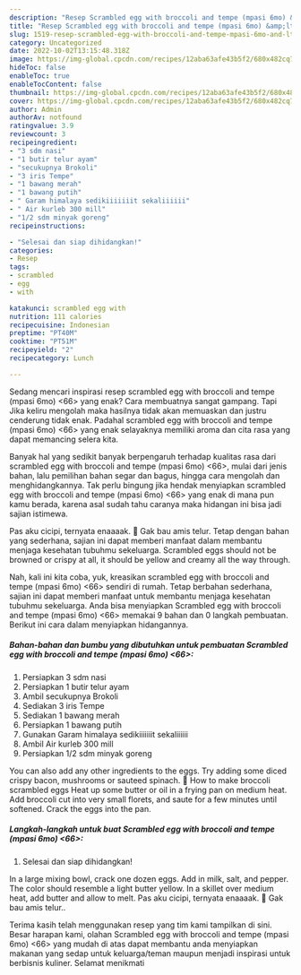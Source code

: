 ```yaml
---
description: "Resep Scrambled egg with broccoli and tempe (mpasi 6mo) &amp;lt;66&amp;gt; yang Enak"
title: "Resep Scrambled egg with broccoli and tempe (mpasi 6mo) &amp;lt;66&amp;gt; yang Enak"
slug: 1519-resep-scrambled-egg-with-broccoli-and-tempe-mpasi-6mo-and-lt-66-and-gt-yang-enak
category: Uncategorized
date: 2022-10-02T13:15:48.318Z
image: https://img-global.cpcdn.com/recipes/12aba63afe43b5f2/680x482cq70/scrambled-egg-with-broccoli-and-tempe-mpasi-6mo-66-foto-resep-utama.jpg
hideToc: false
enableToc: true
enableTocContent: false
thumbnail: https://img-global.cpcdn.com/recipes/12aba63afe43b5f2/680x482cq70/scrambled-egg-with-broccoli-and-tempe-mpasi-6mo-66-foto-resep-utama.jpg
cover: https://img-global.cpcdn.com/recipes/12aba63afe43b5f2/680x482cq70/scrambled-egg-with-broccoli-and-tempe-mpasi-6mo-66-foto-resep-utama.jpg
author: Admin
authorAv: notfound
ratingvalue: 3.9
reviewcount: 3
recipeingredient:
- "3 sdm nasi"
- "1 butir telur ayam"
- "secukupnya Brokoli"
- "3 iris Tempe"
- "1 bawang merah"
- "1 bawang putih"
- " Garam himalaya sedikiiiiiiit sekaliiiiii"
- " Air kurleb 300 mill"
- "1/2 sdm minyak goreng"
recipeinstructions:

- "Selesai dan siap dihidangkan!"
categories:
- Resep
tags:
- scrambled
- egg
- with

katakunci: scrambled egg with 
nutrition: 111 calories
recipecuisine: Indonesian
preptime: "PT40M"
cooktime: "PT51M"
recipeyield: "2"
recipecategory: Lunch

---
```



Sedang mencari inspirasi resep scrambled egg with broccoli and tempe (mpasi 6mo) &lt;66&gt; yang enak? Cara membuatnya sangat gampang. Tapi Jika keliru mengolah maka hasilnya tidak akan memuaskan dan justru cenderung tidak enak. Padahal scrambled egg with broccoli and tempe (mpasi 6mo) &lt;66&gt; yang enak selayaknya memiliki aroma dan cita rasa yang dapat memancing selera kita.


Banyak hal yang sedikit banyak berpengaruh terhadap kualitas rasa dari scrambled egg with broccoli and tempe (mpasi 6mo) &lt;66&gt;, mulai dari jenis bahan, lalu pemilihan bahan segar dan bagus, hingga cara mengolah dan menghidangkannya. Tak perlu bingung jika hendak menyiapkan scrambled egg with broccoli and tempe (mpasi 6mo) &lt;66&gt; yang enak di mana pun kamu berada, karena asal sudah tahu caranya maka hidangan ini bisa jadi sajian istimewa.

Pas aku cicipi, ternyata enaaaak. 🥰 Gak bau amis telur. Tetap dengan bahan yang sederhana, sajian ini dapat memberi manfaat dalam membantu menjaga kesehatan tubuhmu sekeluarga. Scrambled eggs should not be browned or crispy at all, it should be yellow and creamy all the way through.


Nah, kali ini kita coba, yuk, kreasikan scrambled egg with broccoli and tempe (mpasi 6mo) &lt;66&gt; sendiri di rumah. Tetap berbahan sederhana, sajian ini dapat memberi manfaat untuk membantu menjaga kesehatan tubuhmu sekeluarga. Anda bisa menyiapkan Scrambled egg with broccoli and tempe (mpasi 6mo) &lt;66&gt; memakai 9 bahan dan 0 langkah pembuatan. Berikut ini cara dalam menyiapkan hidangannya.

<!--inarticleads1-->

##### Bahan-bahan dan bumbu yang dibutuhkan untuk pembuatan Scrambled egg with broccoli and tempe (mpasi 6mo) &lt;66&gt;:

1. Persiapkan 3 sdm nasi
1. Persiapkan 1 butir telur ayam
1. Ambil secukupnya Brokoli
1. Sediakan 3 iris Tempe
1. Sediakan 1 bawang merah
1. Persiapkan 1 bawang putih
1. Gunakan  Garam himalaya sedikiiiiiiit sekaliiiiii
1. Ambil  Air kurleb 300 mill
1. Persiapkan 1/2 sdm minyak goreng


You can also add any other ingredients to the eggs. Try adding some diced crispy bacon, mushrooms or sauteed spinach. 🔪 How to make broccoli scrambled eggs Heat up some butter or oil in a frying pan on medium heat. Add broccoli cut into very small florets, and saute for a few minutes until softened. Crack the eggs into the pan. 

<!--inarticleads2-->

##### Langkah-langkah untuk buat Scrambled egg with broccoli and tempe (mpasi 6mo) &lt;66&gt;:


1. Selesai dan siap dihidangkan!

In a large mixing bowl, crack one dozen eggs. Add in milk, salt, and pepper. The color should resemble a light butter yellow. In a skillet over medium heat, add butter and allow to melt. Pas aku cicipi, ternyata enaaaak. 🥰 Gak bau amis telur.. 

Terima kasih telah menggunakan resep yang tim kami tampilkan di sini. Besar harapan kami, olahan Scrambled egg with broccoli and tempe (mpasi 6mo) &lt;66&gt; yang mudah di atas dapat membantu anda menyiapkan makanan yang sedap untuk keluarga/teman maupun menjadi inspirasi untuk berbisnis kuliner. Selamat menikmati
